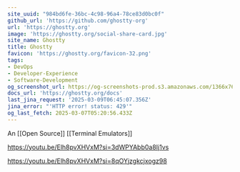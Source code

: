 ```yaml
---
site_uuid: "984bd6fe-36bc-4c98-96a4-78ce83d0bc0f"
github_url: 'https://github.com/ghostty-org'
url: 'https://ghostty.org'
image: 'https://ghostty.org/social-share-card.jpg'
site_name: Ghostty
title: Ghostty
favicon: 'https://ghostty.org/favicon-32.png'
tags:
- DevOps
- Developer-Experience
- Software-Development
og_screenshot_url: https://og-screenshots-prod.s3.amazonaws.com/1366x768/80/false/d92a20acd486acdbe6a150ad75bd9948e99e11d308d7601463be8a2320f8f8dc.jpeg
docs_url: 'https://ghostty.org/docs'
last_jina_request: '2025-03-09T06:45:07.356Z'
jina_error: "'HTTP error! status: 429'"
og_last_fetch: 2025-03-07T05:20:56.433Z
---
```

An [[Open Source]] [[Terminal Emulators]]

https://youtu.be/Elh8pvXHVxM?si=3dWPYAbb0a8Ij1vs

https://youtu.be/Elh8pvXHVxM?si=8qOYjzgkcjxogz98
